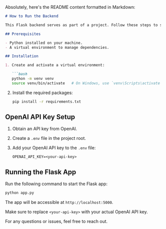 Absolutely, here's the README content formatted in Markdown:

```markdown
# How to Run the Backend

This Flask backend serves as part of a project. Follow these steps to set it up and run:

## Prerequisites

- Python installed on your machine.
- A virtual environment to manage dependencies.

## Installation

1. Create and activate a virtual environment:

   ```bash
   python -m venv venv
   source venv/bin/activate   # On Windows, use `venv\Scripts\activate`
   ```

2. Install the required packages:

   ```bash
   pip install -r requirements.txt
   ```

## OpenAI API Key Setup

1. Obtain an API key from OpenAI.
2. Create a `.env` file in the project root.
3. Add your OpenAI API key to the `.env` file:

   ```env
   OPENAI_API_KEY=<your-api-key>
   ```

## Running the Flask App

Run the following command to start the Flask app:

```bash
python app.py
```

The app will be accessible at `http://localhost:5000`.

Make sure to replace `<your-api-key>` with your actual OpenAI API key.

For any questions or issues, feel free to reach out.
